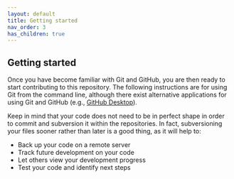 ```yaml
---
layout: default
title: Getting started
nav_order: 3
has_children: true
---
```


Getting started
---------------
Once you have become familiar with Git and GitHub, you are then ready to start contributing to this repository. The following instructions are for using Git from the command line, although there exist alternative applications for using Git and GitHub (e.g., [GitHub Desktop](https://desktop.github.com/)).

Keep in mind that your code does not need to be in perfect shape in order to commit and subversion it within the repositories. In fact, subversioning your files sooner rather than later is a good thing, as it will help to:
* Back up your code on a remote server
* Track future development on your code
* Let others view your development progress
* Test your code and identify next steps